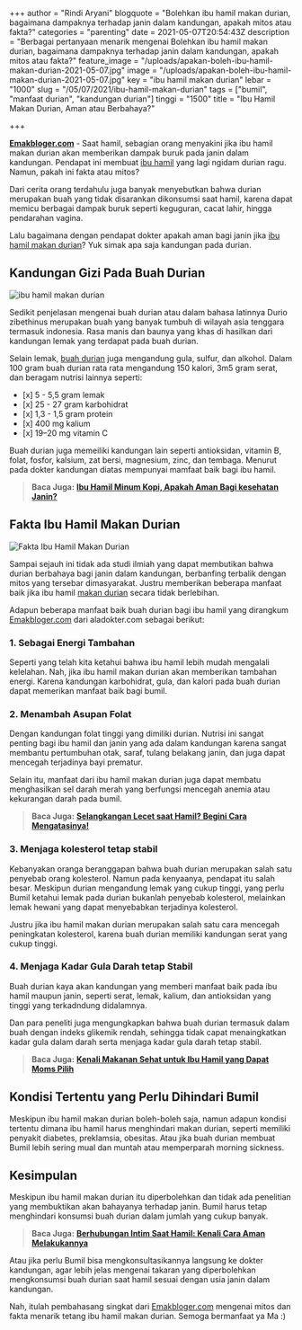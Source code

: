+++
author = "Rindi Aryani"
blogquote = "Bolehkan ibu hamil makan durian, bagaimana dampaknya terhadap janin dalam kandungan, apakah mitos atau fakta?"
categories = "parenting"
date = 2021-05-07T20:54:43Z
description = "Berbagai pertanyaan menarik mengenai Bolehkan ibu hamil makan durian, bagaimana dampaknya terhadap janin dalam kandungan, apakah mitos atau fakta?"
feature_image = "/uploads/apakan-boleh-ibu-hamil-makan-durian-2021-05-07.jpg"
image = "/uploads/apakan-boleh-ibu-hamil-makan-durian-2021-05-07.jpg"
key = "ibu hamil makan durian"
lebar = "1000"
slug = "/05/07/2021/ibu-hamil-makan-durian"
tags = ["bumil", "manfaat durian", "kandungan durian"]
tinggi = "1500"
title = "Ibu Hamil Makan Durian, Aman atau Berbahaya?"

+++

[**Emakbloger.com**](/) - Saat hamil, sebagian orang menyakini jika ibu hamil makan durian akan memberikan dampak buruk pada janin dalam kandungan. Pendapat ini membuat [ibu hamil](/tags/bumil) yang lagi ngidam durian ragu. Namun, pakah ini fakta atau mitos?

Dari cerita orang terdahulu juga banyak menyebutkan bahwa durian merupakan buah yang tidak disarankan dikonsumsi saat hamil, karena dapat memicu berbagai dampak buruk seperti keguguran, cacat lahir, hingga pendarahan vagina.

Lalu bagaimana dengan pendapat dokter apakah aman bagi janin jika [ibu hamil makan durian](https://www.emakbloger.com/05/07/2021/ibu-hamil-makan-durian)? Yuk simak apa saja kandungan pada durian.

## Kandungan Gizi Pada Buah Durian

![ibu hamil makan durian](/uploads/ibu-hamil-makan-durian-2021-05-07.jpg "ibu hamil makan durian")

Sedikit penjelasan mengenai buah durian atau dalam bahasa latinnya Durio zibethinus merupakan buah yang banyak tumbuh di wilayah asia tenggara termasuk indonesia. Rasa manis dan baunya yang khas di hasilkan dari kandungan lemak yang terdapat pada buah durian.

Selain lemak, [buah durian](/tags/manfaat-durian) juga mengandung gula, sulfur, dan alkohol. Dalam 100 gram buah durian rata rata mengandung 150 kalori, 3m5 gram serat, dan beragam nutrisi lainnya seperti:

- \[x\] 5 - 5,5 gram lemak
- \[x\] 25 - 27 gram karbohidrat
- \[x\] 1,3 - 1,5 gram protein
- \[x\] 400 mg kalium
- \[x\] 19–20 mg vitamin C

Buah durian juga memeiliki kandungan lain seperti antioksidan, vitamin B, folat, fosfor, kalsium, zat bersi, magnesium, zinc, dan tembaga. Menurut pada dokter kandungan diatas mempunyai mamfaat baik bagi ibu hamil.

> **Baca Juga:** [**Ibu Hamil Minum Kopi, Apakah Aman Bagi kesehatan Janin?**](https://www.emakbloger.com/05/04/2021/ibu-hamil-minum-kopi/)

## Fakta Ibu Hamil Makan Durian

![Fakta Ibu Hamil Makan Durian](/uploads/fakta-ibu-hamil-makan-durian-2021-05-07.jpg "Fakta Ibu Hamil Makan Durian")

Sampai sejauh ini tidak ada studi ilmiah yang dapat membutikan bahwa durian berbahaya bagi janin dalam kandungan, berbanfing terbalik dengan mitos yang tersebar dimasyarakat. Justru memberikan beberapa manfaat baik jika ibu hamil [makan durian](/tags/kandungan-durian) secara tidak berlebihan.

Adapun beberapa manfaat baik buah durian bagi ibu hamil yang dirangkum [Emakbloger.com](/) dari aladokter.com sebagai berikut:

### 1. Sebagai Energi Tambahan

Seperti yang telah kita ketahui bahwa ibu hamil lebih mudah mengalali kelelahan. Nah, jika ibu hamil makan durian akan memberikan tambahan energi. Karena kandungan karbohidrat, gula, dan kalori pada buah durian dapat memerikan manfaat baik bagi bumil.

### 2. Menambah Asupan Folat

Dengan kandungan folat tinggi yang dimiliki durian. Nutrisi ini sangat penting bagi ibu hamil dan janin yang ada dalam kandungan karena sangat membantu pertumbuhan otak, saraf, tulang belakang janin, dan juga dapat mencegah terjadinya bayi prematur.

Selain itu, manfaat dari ibu hamil makan durian juga dapat membatu menghasilkan sel darah merah yang berfungsi mencegah anemia atau kekurangan darah pada bumil.

> **Baca Juga:** [**Selangkangan Lecet saat Hamil? Begini Cara Mengatasinya!**](https://www.emakbloger.com/cara-mengatasi-selangkangan-lecet-saat-hamil/)

### 3. Menjaga kolesterol tetap stabil

Kebanyakan oranga beranggapan bahwa buah durian merupakan salah satu penyebab orang kolesterol. Namun pada kenyaanya, pendapat itu salah besar. Meskipun durian mengandung lemak yang cukup tinggi, yang perlu Bumil ketahui lemak pada durian bukanlah penyebab kolesterol, melainkan lemak hewani yang dapat menyebabkan terjadinya kolesterol.

Justru jika ibu hamil makan durian merupakan salah satu cara mencegah peningkatan kolesterol, karena buah durian memiliki kandungan serat yang cukup tinggi.

### 4. Menjaga Kadar Gula Darah tetap Stabil

Buah durian kaya akan kandungan yang memberi manfaat baik pada ibu hamil maupun janin, seperti serat, lemak, kalium, dan antioksidan yang tinggi yang terkadndung didalamnya.

Dan para peneliti juga mengungkapkan bahwa buah durian termasuk dalam buah dengan indeks glikemik rendah, sehingga tidak capat menaingkatkan kadar gula dalam darah serta menjaga kadar gula darah tetap stabil.

> **Baca Juga:** [**Kenali Makanan Sehat untuk Ibu Hamil yang Dapat Moms Pilih**](https://www.emakbloger.com/makanan-sehat-untuk-ibu-hamil/)

## Kondisi Tertentu yang Perlu Dihindari Bumil

Meskipun ibu hamil makan durian boleh-boleh saja, namun adapun kondisi tertentu dimana ibu hamil harus menghindari makan durian, seperti memiliki penyakit diabetes, preklamsia, obesitas. Atau jika buah durian membuat Bumil lebih sering mual dan muntah atau memperparah morning sickness.

## Kesimpulan

Meskipun ibu hamil makan durian itu diperbolehkan dan tidak ada penelitian yang membuktikan akan bahayanya terhadap janin. Bumil harus tetap menghindari konsumsi buah durian dalam jumlah yang cukup banyak.

> **Baca Juga:** [**Berhubungan Intim Saat Hamil: Kenali Cara Aman Melakukannya**](https://www.emakbloger.com/berhubungan-intim-saat-hamil/)

Atau jika perlu Bumil bisa mengkonsultasikannya langsung ke dokter kandungan, agar lebih jelas mengenai takaran yang diperbolehkan mengkonsumsi buah durian saat hamil sesuai dengan usia janin dalam kandungan.

Nah, itulah pembahasang singkat dari [Emakbloger.com](/) mengenai mitos dan fakta menarik tetang ibu hamil makan durian. Semoga bermanfaat ya Ma :)
